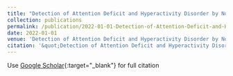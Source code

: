 ```yaml
---
title: "Detection of Attention Deficit and Hyperactivity Disorder by Nonlinear EEG Analysis"
collection: publications
permalink: /publication/2022-01-01-Detection-of-Attention-Deficit-and-Hyperactivity-Disorder-by-Nonlinear-EEG-Analysis
date: 2022-01-01
venue: 'Detection of Attention Deficit and Hyperactivity Disorder by Nonlinear EEG Analysis'
citation: '&quot;Detection of Attention Deficit and Hyperactivity Disorder by Nonlinear EEG Analysis.&quot; Detection of Attention Deficit and Hyperactivity Disorder by Nonlinear EEG Analysis, 2022.'
---
```

Use [Google Scholar](https://scholar.google.com/scholar?q=Detection+of+Attention+Deficit+and+Hyperactivity+Disorder+by+Nonlinear+EEG+Analysis){:target="_blank"} for full citation
